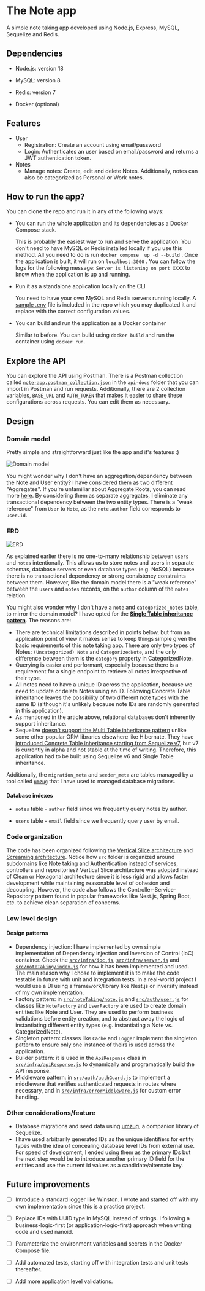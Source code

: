 # The Note app

A simple note taking app developed using Node.js, Express, MySQL, Sequelize and Redis.

## Dependencies

- Node.js: version 18

- MySQL: version 8

- Redis: version 7

- Docker (optional)

## Features

- User
  - Registration: Create an account using email/password
  - Login: Authenticates an user based on email/password and returns a JWT authentication token.
- Notes
  - Manage notes: Create, edit and delete Notes. Additionally, notes can also be categorized as Personal or Work notes.

## How to run the app?

You can clone the repo and run it in any of the following ways:

- You can run the whole application and its dependencies as a Docker Compose stack.

  This is probably the easiest way to run and serve the application. You don't need to have MySQL or Redis installed locally if you use this method. All you need to do is run `docker compose  up -d --build` . Once the application is built, it will run on `localhost:3000` . You can follow the logs for the following message: `Server is listening on port XXXX` to know when the application is up and running.

- Run it as a standalone application locally on the CLI

  You need to have your own MySQL and Redis servers running locally. A [sample .env](.sample.env) file is included in the repo which you may duplicated it and replace with the correct configuration values.

- You can build and run the application as a Docker container

  Similar to before. You can build using `docker build` and run the container using `docker run`.

## Explore the API

You can explore the API using Postman. There is a Postman collection called [`note-app.postman_collection.json`](api-docs/note-app.postman_collection.json) in the `api-docs` folder that you can import in Postman and run requests. Additionally, there are 2 collection variables, `BASE_URL` and `AUTH_TOKEN` that makes it easier to share these configurations across requests. You can edit them as necessary.

## Design

### Domain model

Pretty simple and straightforward just like the app and it's features :)

![Domain model](docs\images\domain_model.jpg)

You might wonder why I don't have an aggregation/dependency between the Note and User entity? I have considered them as two different "Aggregates". If you're unfamiliar about Aggregate Roots, you can read more [here](https://martinfowler.com/bliki/DDD_Aggregate.html). By considering them as separate aggregates, I eliminate any transactional dependency between the two entity types. There is a "weak reference" from `User` to `Note`, as the `note.author` field corresponds to `user.id`.

### ERD

![ERD](docs\images\erd.jpg)

As explained earlier there is no one-to-many relationship between `users` and `notes` intentionally. This allows us to store notes and users in separate schemas, database servers or even database types (e.g. NoSQL) because there is no transactional dependency or strong consistency constraints between them. However, like the domain model there is a "weak reference" between the `users` and `notes` records, on the `author` column of the `notes` relation.

You might also wonder why I don't have a `note` and `categorized_notes` table, to mirror the domain model? I have opted for the **[Single Table inheritance pattern](https://martinfowler.com/eaaCatalog/singleTableInheritance.html)**. The reasons are:

- There are technical limitations described in points below, but from an application point of view it makes sense to keep things simple given the basic requirements of this note taking app. There are only two types of Notes: `(Uncategorized) Note` and `CategorizedNote`, and the only difference between them is the `category` property in CategorizedNote.
- Querying is easier and performant, especially because there is a requirement for a single endpoint to retrieve all notes irrespective of their type.
- All notes need to have a unique ID across the application, because we need to update or delete Notes using an ID. Following Concrete Table inheritance leaves the possibility of two different note types with the same ID (although it's unlikely because note IDs are randomly generated in this application).
- As mentioned in the article above, relational databases don't inherently support inheritance.
- Sequelize [doesn't support the Multi Table inheritance pattern](https://github.com/sequelize/sequelize/issues/10039) unlike some other popular ORM libraries elsewhere like Hibernate. They have [introduced Concrete Table inheritance starting from Sequelize v7](https://github.com/sequelize/sequelize/issues/6502), but v7 is currently in alpha and not stable at the time of writing. Therefore, this application had to be built using Sequelize v6 and Single Table inheritance.

Additionally, the `migration_meta` and `seeder_meta` are tables managed by a tool called [`umzug`](https://www.npmjs.com/package/umzug) that I have used to managed database migrations.

#### Database indexes

- `notes` table - `author` field since we frequently query notes by author.

- `users` table - `email` field since we frequently query user by email.

### Code organization

The code has been organized following the [Vertical Slice architecture](https://www.jimmybogard.com/vertical-slice-architecture/) and [Screaming architecture](https://blog.cleancoder.com/uncle-bob/2011/09/30/Screaming-Architecture.html). Notice how `src` folder is organized around subdomains like Note taking and Authentication instead of services, controllers and repositories? Vertical Slice architecture was adopted instead of Clean or Hexagonal architecture since it is less rigid and allows faster development while maintaining reasonable level of cohesion and decoupling. However, the code also follows the Controller-Service-Repository pattern found in popular frameworks like Nest.js, Spring Boot, etc. to achieve clean separation of concerns.

### Low level design

#### Design patterns

- Dependency injection: I have implemented by own simple implementation of Dependency injection and Inversion of Control (IoC) container. Check the [`src/infra/ioc.js`](src\infra\ioc.js), [`src/infra/server.js`](src\infra\server.js) and [`src/noteTaking/index.js`](src\noteTaking\index.js) for how it has been implemented and used. The main reason why I chose to implement it is to make the code testable in future with unit and integration tests. In a real-world project I would use a DI using a framework/library like Nest.js or inversify instead of my own implementation.
- Factory pattern: in [`src/noteTaking/note.js`](src/noteTaking/note.js) and [`src/auth/user.js`](src/auth/user.js) for classes like `NoteFactory` and `UserFactory` are used to create domain entities like Note and User. They are used to perform business validations before entity creation, and to abstract away the logic of instantiating different entity types (e.g. instantiating a Note vs. CategorizedNote).
- Singleton pattern: classes like `Cache` and `Logger` implement the singleton pattern to ensure only one instance of theirs is used across the application.
- Builder pattern: it is used in the `ApiResponse` class in [`src/infra/apiResponse.js`](src\infra\apiResponse.js) to dynamically and programatically build the API response.
- Middleware pattern: in [`src/auth/authGuard.js`](src\auth\authGuard.js) to implement a middleware that verifies authenticated requests in routes where necessary, and in [`src/infra/errorMiddleware.js`](src\infra\errorMiddleware.js) for custom error handling.

### Other considerations/feature

- Database migrations and seed data using [umzug](https://www.npmjs.com/package/umzug), a companion library of Sequelize.
- I have used arbitrarily generated IDs as the unique identifiers for entity types with the idea of concealing database level IDs from external use. For speed of development, I ended using them as the primary IDs but the next step would be to introduce another primary ID field for the entities and use the current id values as a candidate/alternate key.

## Future improvements

-[ ] Introduce a standard logger like Winston. I wrote and started off with my own implementation since this is a practice project.

-[ ] Replace IDs with UUID type in MySQL instead of strings. I following a business-logic-first (or application-logic-first) approach when writing code and used nanoid.

-[ ] Parameterize the environment variables and secrets in the Docker Compose file.

-[ ] Add automated tests, starting off with integration tests and unit tests thereafter.

-[ ] Add more application level validations.
